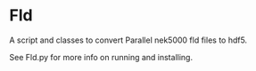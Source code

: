 Fld
===

A script and classes to convert Parallel nek5000 fld files to hdf5.

See Fld.py for more info on running and installing.

